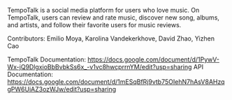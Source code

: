 TempoTalk is a social media platform for users who love music. On TempoTalk, users can review and rate music, discover new song, albums, and artists, and follow their favorite users for music reviews.

Contributors: Emilio Moya, Karolina Vandekerkhove, David Zhao, Yizhen Cao

TempoTalk Documentation: https://docs.google.com/document/d/1PywV-Wx-jQ9DlgxioBbBvbkSs6x_-v1vc8hwcprrnYM/edit?usp=sharing
API Documentation: https://docs.google.com/document/d/1mESqBfRj9vtb75OIehN7hAsV8AHzqgPW6UiAZ3ozWJw/edit?usp=sharing
